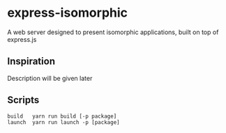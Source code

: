 # express-isomorphic
A web server designed to present isomorphic applications, built on top of express.js

## Inspiration
Description will be given later

## Scripts
```
build   yarn run build [-p package]
launch  yarn run launch -p [package]
```
